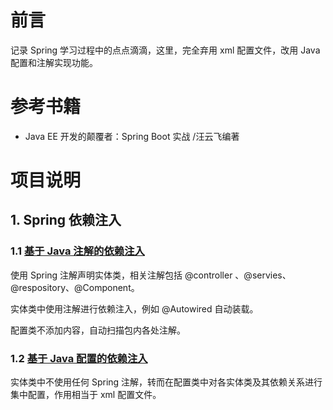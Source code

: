 # 前言

记录 Spring 学习过程中的点点滴滴，这里，完全弃用 xml 配置文件，改用 Java 配置和注解实现功能。

# 参考书籍

- Java EE 开发的颠覆者：Spring Boot 实战 /汪云飞编著

# 项目说明

## 1. Spring 依赖注入

### 1.1 [基于 Java 注解的依赖注入](quickstart/src/main/java/com/moonspirit/springlearning/ch1a/)

使用 Spring 注解声明实体类，相关注解包括 @controller 、@servies、@respository、@Component。

实体类中使用注解进行依赖注入，例如 @Autowired 自动装载。

配置类不添加内容，自动扫描包内各处注解。

### 1.2 [基于 Java 配置的依赖注入](quickstart/src/main/java/com/moonspirit/springlearning/ch1b/)

实体类中不使用任何 Spring 注解，转而在配置类中对各实体类及其依赖关系进行集中配置，作用相当于 xml 配置文件。
